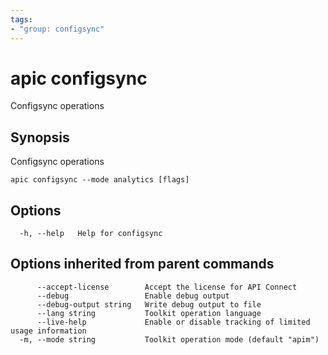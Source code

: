 ```yaml
---
tags:
- "group: configsync"
---
```

# apic configsync

Configsync operations

## Synopsis

Configsync operations

```
apic configsync --mode analytics [flags]
```

## Options

```
  -h, --help   Help for configsync
```

## Options inherited from parent commands

```
      --accept-license        Accept the license for API Connect
      --debug                 Enable debug output
      --debug-output string   Write debug output to file
      --lang string           Toolkit operation language
      --live-help             Enable or disable tracking of limited usage information
  -m, --mode string           Toolkit operation mode (default "apim")
```
